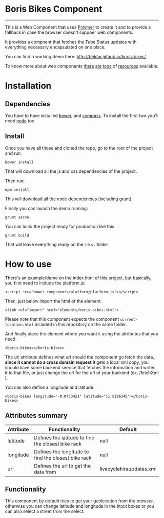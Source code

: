 # Boris Bikes Component
-------

This is a Web Component that uses [Polymer](http://www.polymer-project.org/) to create it and to provide a fallback in case the browser doesn't suppoer web components.

It provides a compnent that fetches the Tube Status updates with everything necessary encapsulated on one place.

You can find a working demo here: http://beldar.github.io/boris-bikes/

To know more about web components [there](http://www.html5rocks.com/en/tutorials/webcomponents/customelements/) [are](http://www.html5rocks.com/en/tutorials/webcomponents/shadowdom/) [tons](http://css-tricks.com/modular-future-web-components/) of [resources](https://www.google.co.uk/search?q=web+components) available.


# Installation

Dependencies
------------

You have to have installed [bower](http://bower.io/), and [compass](http://compass-style.org/install/). To install the first two you'll need [node](http://nodejs.org/) too.

Install
-------

Once you have all those and cloned the repo, go to the root of the project and run:

    bower install
    
That will download all the js and css dependencies of the project.

Then run:

    npm install
    
This will download all the node dependencies (including grunt)

Finally you can launch the demo running:

    grunt serve
    
You can build the project ready for production like this:

    grunt build
    
That will leave everything ready on the `/dist` folder

# How to use

There's an example/demo on the index.html of this project, but basically, you first need to include the platform.js:

    <script src="bower_components/platform/platform.js"></script>
    
Then, just below import the html of the element:

    <link rel="import" href="elements/boris-bikes.html">

Please note that this component expects the component `current-location.html` included in this repository on the same folder.
    
And finally place the element where you want it using the attributes that you need:

    <boris-bikes></boris-bikes>

The url attribute defines what url should the component go fetch the data, **since it cannot do a cross domain  request** it gets a local xml copy, you should have some backend service that fetches the information and writes it to that file, or just change the url for the url of your backend (ex. /fetchXml ).

You can also define a longitude and latitude:

    <boris-bikes longitude="-0.0733421" latitude="51.5186345"></boris-bikes>
    
Attributes summary
-----------

| Attribute | Functionality                        | Default        |
|-----------|--------------------------------------|----------------|
| latitude  | Defines the latitude to find the closest bike rack | null         |
| longitude | Defines the longitude to find the closest bike rack          | null           |
| url       | Defines the url to get the data from | livecyclehireupdates.xml |

Functionality
------------
This component by default tries to get your geolocation from the browser, otherwise you can change latitude and longitude in the input boxes
or you can also select a street from the select.